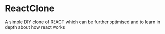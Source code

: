 # ReactClone
A simple DIY clone of REACT which can be further optimised and to learn in depth about how react works  
